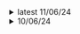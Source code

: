 <details><summary>latest 11/06/24</summary><p>

- Corrected json variable message::z to message::y

---

</p></details>

<details><summary>10/06/24</summary><p>

First released

```as
#include "SwapWeapons"

void MapInit()
{
    SwapWeapons::config ='maps/SwapWeapons.json';
    SwapWeapons::MapInit();
}
```

- Added weapon names for Kerncore's weapon packs

---

</p></details>
